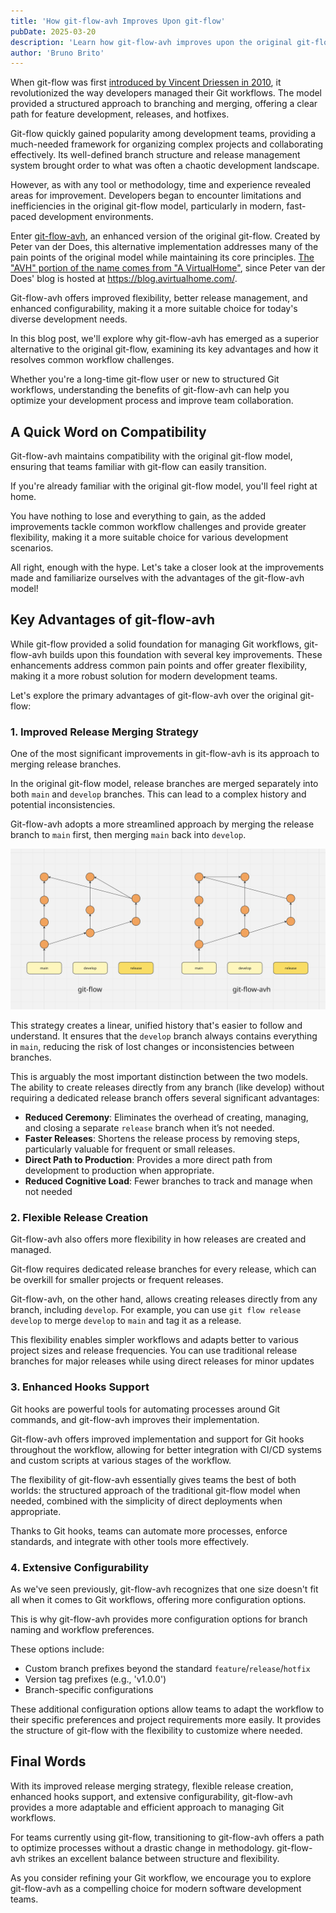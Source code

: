 ```yaml
---
title: 'How git-flow-avh Improves Upon git-flow'
pubDate: 2025-03-20
description: 'Learn how git-flow-avh improves upon the original git-flow model, offering more flexibility, better release management, and increased configurability.'
author: 'Bruno Brito'
---
```


When git-flow was first <a href="https://nvie.com/posts/a-successful-git-branching-model/" target="_blank" rel="noopener noreferrer">introduced by Vincent Driessen in 2010</a>, it revolutionized the way developers managed their Git workflows. The model provided a structured approach to branching and merging, offering a clear path for feature development, releases, and hotfixes.

Git-flow quickly gained popularity among development teams, providing a much-needed framework for organizing complex projects and collaborating effectively. Its well-defined branch structure and release management system brought order to what was often a chaotic development landscape.

However, as with any tool or methodology, time and experience revealed areas for improvement. Developers began to encounter limitations and inefficiencies in the original git-flow model, particularly in modern, fast-paced development environments.

Enter <a href="https://github.com/petervanderdoes/gitflow-avh" target="_blank" rel="noopener noreferrer">git-flow-avh</a>, an enhanced version of the original git-flow. Created by Peter van der Does, this alternative implementation addresses many of the pain points of the original model while maintaining its core principles. <a href="https://github.com/petervanderdoes/gitflow-avh/issues/242" target="_blank" rel="noopener noreferrer">The "AVH" portion of the name comes from "A VirtualHome"</a>, since Peter van der Does' blog is hosted at <a href="https://blog.avirtualhome.com/" target="_blank" rel="noopener noreferrer">https://blog.avirtualhome.com/</a>.

Git-flow-avh offers improved flexibility, better release management, and enhanced configurability, making it a more suitable choice for today's diverse development needs.

In this blog post, we'll explore why git-flow-avh has emerged as a superior alternative to the original git-flow, examining its key advantages and how it resolves common workflow challenges.

Whether you're a long-time git-flow user or new to structured Git workflows, understanding the benefits of git-flow-avh can help you optimize your development process and improve team collaboration.

## A Quick Word on Compatibility

Git-flow-avh maintains compatibility with the original git-flow model, ensuring that teams familiar with git-flow can easily transition.

If you're already familiar with the original git-flow model, you'll feel right at home.

You have nothing to lose and everything to gain, as the added improvements tackle common workflow challenges and provide greater flexibility, making it a more suitable choice for various development scenarios.

All right, enough with the hype. Let's take a closer look at the improvements made and familiarize ourselves with the advantages of the git-flow-avh model!

## Key Advantages of git-flow-avh

While git-flow provided a solid foundation for managing Git workflows, git-flow-avh builds upon this foundation with several key improvements. These enhancements address common pain points and offer greater flexibility, making it a more robust solution for modern development teams.

Let's explore the primary advantages of git-flow-avh over the original git-flow:

### 1. Improved Release Merging Strategy

One of the most significant improvements in git-flow-avh is its approach to merging release branches.

In the original git-flow model, release branches are merged separately into both `main` and `develop` branches. This can lead to a complex history and potential inconsistencies.

Git-flow-avh adopts a more streamlined approach by merging the release branch to `main` first, then merging `main` back into `develop`.

![Git-flow versus Git-flow-avh — Merging Strategy](../../assets/blog/how-git-flow-avh-improves-upon-git-flow/git-flow-git-flow-avh-merging-strategy.png "Git-flow versus Git-flow-avh — Merging Strategy")

This strategy creates a linear, unified history that's easier to follow and understand. It ensures that the `develop` branch always contains everything in `main`, reducing the risk of lost changes or inconsistencies between branches.

This is arguably the most important distinction between the two models. The ability to create releases directly from any branch (like develop) without requiring a dedicated release branch offers several significant advantages:

- **Reduced Ceremony**: Eliminates the overhead of creating, managing, and closing a separate `release` branch when it’s not needed.
- **Faster Releases**: Shortens the release process by removing steps, particularly valuable for frequent or small releases.
- **Direct Path to Production**: Provides a more direct path from development to production when appropriate.
- **Reduced Cognitive Load**: Fewer branches to track and manage when not needed

### 2. Flexible Release Creation

Git-flow-avh also offers more flexibility in how releases are created and managed.

Git-flow requires dedicated release branches for every release, which can be overkill for smaller projects or frequent releases.

Git-flow-avh, on the other hand, allows creating releases directly from any branch, including `develop`. For example, you can use `git flow release develop` to merge `develop` to `main` and tag it as a release.

This flexibility enables simpler workflows and adapts better to various project sizes and release frequencies. You can use traditional release branches for major releases while using direct releases for minor updates

### 3. Enhanced Hooks Support

Git hooks are powerful tools for automating processes around Git commands, and git-flow-avh improves their implementation.

Git-flow-avh offers improved implementation and support for Git hooks throughout the workflow, allowing for better integration with CI/CD systems and custom scripts at various stages of the workflow.

The flexibility of git-flow-avh essentially gives teams the best of both worlds: the structured approach of the traditional git-flow model when needed, combined with the simplicity of direct deployments when appropriate.

Thanks to Git hooks, teams can automate more processes, enforce standards, and integrate with other tools more effectively.

### 4. Extensive Configurability

As we've seen previously, git-flow-avh recognizes that one size doesn't fit all when it comes to Git workflows, offering more configuration options.

This is why git-flow-avh provides more configuration options for branch naming and workflow preferences.

These options include:
- Custom branch prefixes beyond the standard `feature`/`release`/`hotfix`
- Version tag prefixes (e.g., 'v1.0.0')
- Branch-specific configurations

These additional configuration options allow teams to adapt the workflow to their specific preferences and project requirements more easily. It provides the structure of git-flow with the flexibility to customize where needed.

## Final Words

With its improved release merging strategy, flexible release creation, enhanced hooks support, and extensive configurability, git-flow-avh provides a more adaptable and efficient approach to managing Git workflows.

For teams currently using git-flow, transitioning to git-flow-avh offers a path to optimize processes without a drastic change in methodology. git-flow-avh strikes an excellent balance between structure and flexibility.

As you consider refining your Git workflow, we encourage you to explore git-flow-avh as a compelling choice for modern software development teams.
